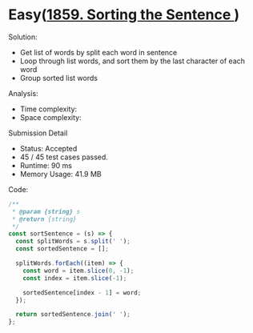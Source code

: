 # Easy([1859. Sorting the Sentence ](https://leetcode.com/problems/sorting-the-sentence/))

Solution:

- Get list of words by split each word in sentence
- Loop through list words, and sort them by the last character of each word
- Group sorted list words

Analysis:

- Time complexity:
- Space complexity:

Submission Detail

- Status: Accepted
- 45 / 45 test cases passed.
- Runtime: 90 ms
- Memory Usage: 41.9 MB

Code:

```javascript
/**
 * @param {string} s
 * @return {string}
 */
const sortSentence = (s) => {
  const splitWords = s.split(' ');
  const sortedSentence = [];

  splitWords.forEach((item) => {
    const word = item.slice(0, -1);
    const index = item.slice(-1);

    sortedSentence[index - 1] = word;
  });

  return sortedSentence.join(' ');
};
```
